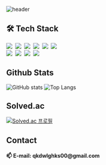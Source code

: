 ![header](https://capsule-render.vercel.app/api?type=waving&color=6E2FC7&height=200&section=header&text=Jihwan%20Bang&fontSize=70&animation=fadeIn&fontAlignY=38&descAlignY=51&descAlign=62&fontColor=ffffff)

<h2>  🛠 Tech Stack  </h2>
<p>
  <img src="https://img.shields.io/badge/Python-3776AB?style=flat-square&logo=Python&logoColor=white"/>&nbsp
  <img src="https://img.shields.io/badge/C-A8B9CC?style=flat-square&logo=c&logoColor=white"/>&nbsp
  <img src="https://img.shields.io/badge/C++-00599C?style=flat-square&logo=c%2B%2B&logoColor=white"/>&nbsp
  <img src="https://img.shields.io/badge/HTML-E34F26?style=flat-square&logo=HTML5&logoColor=white"/>&nbsp
  <img src="https://img.shields.io/badge/CSS-1572B6?style=flat-square&logo=CSS3&logoColor=white"/>&nbsp
  <img src="https://img.shields.io/badge/JavaScript-F7DF1E?style=flat-square&logo=JavaScript&logoColor=white"/><br>
  <img src="https://img.shields.io/badge/Django-006400?style=flat-square&logo=Django&logoColor=white"/>&nbsp
  <img src="https://img.shields.io/badge/Vue.js-4FC08D?style=flat-square&logo=Vue.js&logoColor=white"/>&nbsp
  <img src="https://img.shields.io/badge/React-000000?style=flat-square&logo=React&logoColor=#61DAFB"/>&nbsp
  <img src="https://img.shields.io/badge/MySQL-4479A1?style=flat-square&logo=MySQL&logoColor=white"/>
</p>

<h2>Github Stats</h2>

![GitHub stats](https://github-readme-stats.vercel.app/api?username=jihwan0123&theme=material-palenight&show_icons=true)
![Top Langs](https://github-readme-stats.vercel.app/api/top-langs/?username=jihwan0123&layout=compact&theme=material-palenight)

<h2>Solved.ac</h2>

[![Solved.ac
프로필](http://mazassumnida.wtf/api/v2/generate_badge?boj=qkdwlghks00)](https://solved.ac/qkdwlghks00)

<h2> Contact </h2>
<h4>📫 E-mail: qkdwlghks00@gmail.com</h4>


</details>

<!--
**jihwan0123/jihwan0123** is a ✨ _special_ ✨ repository because its `README.md` (this file) appears on your GitHub profile.

Here are some ideas to get you started:

- 🔭 I’m currently working on ...
- 🌱 I’m currently learning ...
- 👯 I’m looking to collaborate on ...
- 🤔 I’m looking for help with ...
- 💬 Ask me about ...
- 📫 How to reach me: ...
- 😄 Pronouns: ...
- ⚡ Fun fact: ...
-->

